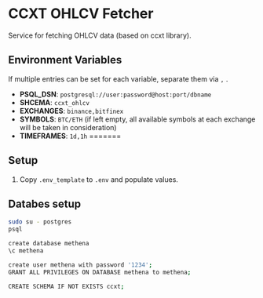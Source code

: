# CCXT OHLCV Fetcher

Service for fetching OHLCV data (based on ccxt library).

## Environment Variables

If multiple entries can be set for each variable, separate them via ``,`` .

* **PSQL_DSN**: ``postgresql://user:password@host:port/dbname``
* **SHCEMA**: ``ccxt_ohlcv``
* **EXCHANGES**: ``binance,bitfinex``
* **SYMBOLS**: ``BTC/ETH`` (if left empty, all available symbols at each exchange will be taken in consideration)
* **TIMEFRAMES**: ``1d,1h``
=======




## Setup

1. Copy `.env_template` to `.env` and populate values.


## Databes setup

```bash
sudo su - postgres
psql

create database methena
\c methena

create user methena with password '1234';
GRANT ALL PRIVILEGES ON DATABASE methena to methena;

CREATE SCHEMA IF NOT EXISTS ccxt;
```
